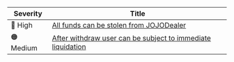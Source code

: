 | Severity          | Title  |
| --------          | -----  |
| :red_circle: High | [All funds can be stolen from JOJODealer](https://github.com/sherlock-audit/2023-12-jojo-exchange-update-judging/issues/7) |
| :orange_circle: Medium | [After withdraw user can be subject to immediate liquidation](https://github.com/sherlock-audit/2023-12-jojo-exchange-update-judging/issues/9) |

